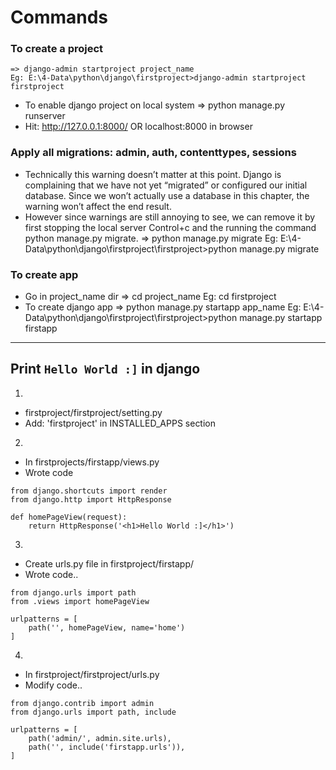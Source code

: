 # Commands

### To create a project
	=> django-admin startproject project_name
	Eg: E:\4-Data\python\django\firstproject>django-admin startproject firstproject

- To enable django project on local system
=> python manage.py runserver
- Hit: http://127.0.0.1:8000/ OR localhost:8000 in browser


### Apply all migrations: admin, auth, contenttypes, sessions
- Technically this warning doesn’t matter at this point. Django is complaining that we have not yet “migrated” or configured our initial database. Since we won’t actually use a database in this chapter, the warning won’t affect the end result.
- However since warnings are still annoying to see, we can remove it by first stopping the local server Control+c and the running the command python manage.py migrate.
	=> python manage.py migrate
	Eg: E:\4-Data\python\django\firstproject\firstproject>python manage.py migrate


### To create app 
- Go in project_name dir
	=> cd project_name
	Eg: cd firstproject
- To create django app
	=> python manage.py startapp app_name
	Eg: E:\4-Data\python\django\firstproject\firstproject>python manage.py startapp firstapp


---
## Print `Hello World :]` in django

1)
- firstproject/firstproject/setting.py
- Add: 'firstproject' in INSTALLED_APPS section

2)
- In firstprojects/firstapp/views.py
- Wrote code

```
from django.shortcuts import render
from django.http import HttpResponse

def homePageView(request):
    return HttpResponse('<h1>Hello World :]</h1>')

```

3)
- Create urls.py file in firstproject/firstapp/
- Wrote code..

```
from django.urls import path
from .views import homePageView

urlpatterns = [
    path('', homePageView, name='home')
]

```

4) 
- In firstproject/firstproject/urls.py
- Modify code..

```
from django.contrib import admin
from django.urls import path, include

urlpatterns = [
    path('admin/', admin.site.urls),
    path('', include('firstapp.urls')),
]

```
